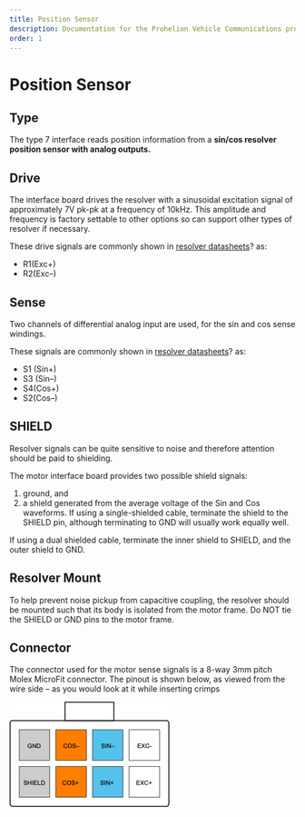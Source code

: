 ```yaml
---
title: Position Sensor
description: Documentation for the Prohelion Vehicle Communications protocol
order: 1
---
```


# Position Sensor

## Type

The type 7 interface reads position information from a <strong>sin/cos resolver position sensor with analog outputs.</strong>

## Drive

The interface board drives the resolver with a sinusoidal excitation signal of approximately 7V pk-pk at a frequency of 10kHz.  This amplitude and frequency is factory settable to other options so can support other types of resolver if necessary. 

These drive signals are commonly shown in [resolver datasheets]()? as:

*   R1(Exc+)
*   R2(Exc–)

## Sense 

Two channels of differential analog input are used, for the sin and cos sense windings.  

These signals are commonly shown in [resolver datasheets]()? as:

*   S1 (Sin+)
*   S3 (Sin–)
*   S4(Cos+)
*   S2(Cos–)

## SHIELD

Resolver signals can be quite sensitive to noise and therefore attention should be paid to shielding. 

The motor interface board provides two possible shield signals:

1. ground, and 
2. a shield generated from the average voltage of the Sin and Cos waveforms.  If using a single-shielded cable, terminate the shield to the SHIELD pin, although terminating to GND will usually work equally well.

If using a dual shielded cable, terminate the inner shield to SHIELD, and the outer shield to GND.

## Resolver Mount

To help prevent noise pickup from capacitive coupling, the resolver should be mounted such that its body is isolated from the motor frame.  Do NOT tie the SHIELD or GND pins to the motor frame.

## Connector 

The connector used for the motor sense signals is a 8-way 3mm pitch Molex MicroFit connector.  The pinout is shown below, as viewed from the wire side – as you would look at it while inserting crimps

![Connector Diagram](images/connector1.png)

